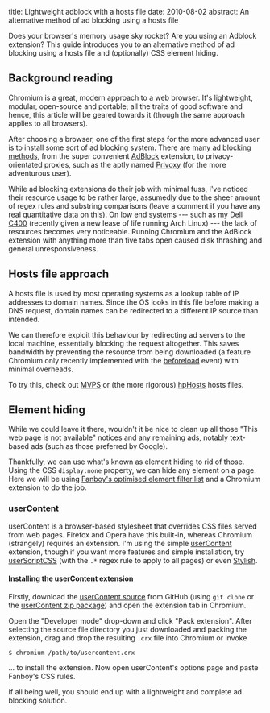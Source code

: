 title: Lightweight adblock with a hosts file
date: 2010-08-02
abstract: An alternative method of ad blocking using a hosts file

Does your browser's memory usage sky rocket? Are you using an Adblock extension?
This guide introduces you to an alternative method of ad blocking using a hosts
file and (optionally) CSS element hiding.

Background reading
------------------

Chromium is a great, modern approach to a web browser. It's lightweight,
modular, open-source and portable; all the traits of good software and hence,
this article will be geared towards it (though the same approach applies to all
browsers).

After choosing a browser, one of the first steps for the more advanced user is
to install some sort of ad blocking system. There are [many ad blocking
methods][maemo], from the super convenient [AdBlock][] extension, to
privacy-orientated proxies, such as the aptly named [Privoxy][] (for the more
adventurous user).

While ad blocking extensions do their job with minimal fuss, I've noticed their
resource usage to be rather large, assumedly due to the sheer amount of regex
rules and substring comparisons (leave a comment if you have any real
quantitative data on this). On low end systems --- such as my [Dell C400][]
(recently given a new lease of life running Arch Linux) --- the lack of resources
becomes very noticeable. Running Chromium and the AdBlock extension with
anything more than five tabs open caused disk thrashing and general
unresponsiveness.

Hosts file approach
-------------------

A hosts file is used by most operating systems as a lookup table of IP addresses
to domain names. Since the OS looks in this file before making a DNS request,
domain names can be redirected to a different IP source than intended.

We can therefore exploit this behaviour by redirecting ad servers to the local
machine, essentially blocking the request altogether. This saves bandwidth by
preventing the resource from being downloaded (a feature Chromium only recently
implemented with the [beforeload][] event) with minimal overheads.

To try this, check out [MVPS][] or (the more rigorous) [hpHosts][] hosts files.

Element hiding
--------------

While we could leave it there, wouldn't it be nice to clean up all those "This
web page is not available" notices and any remaining ads, notably text-based ads
(such as those preferred by Google).

Thankfully, we can use what's known as element hiding to rid of those. Using the
CSS `display:none` property, we can hide any element on a page. Here we will be
using [Fanboy's optimised element filter list][Fanboy] and a Chromium extension
to do the job.

### userContent

userContent is a browser-based stylesheet that overrides CSS files served from
web pages. Firefox and Opera have this built-in, whereas Chromium (strangely)
requires an extension. I'm using the simple [userContent][] extension, though if
you want more features and simple installation, try [userScriptCSS][] (with the
`.*` regex rule to apply to all pages) or even [Stylish][].

#### Installing the userContent extension

Firstly, download the [userContent source][userContent] from GitHub (using `git
clone` or the [userContent zip package][userContent src]) and open the extension
tab in Chromium.

Open the "Developer mode" drop-down and click "Pack extension". After selecting
the source file directory you just downloaded and packing the extension, drag
and drop the resulting `.crx` file into Chromium or invoke

    $ chromium /path/to/usercontent.crx

... to install the extension. Now open userContent's options page and paste
Fanboy's CSS rules.

If all being well, you should end up with a lightweight and complete ad blocking
solution.

  [AdBlock]: https://chrome.google.com/extensions/detail/gighmmpiobklfepjocnamgkkbiglidom?hl=en-gb "AdBlock on the Chrome extension gallery"
  [maemo]: http://wiki.maemo.org/Ad_blocking "Ad blocking article on maemo.org"
  [Privoxy]: http://www.privoxy.org/ "Privoxy homepage"
  [Dell C400]: http://www.zdnet.co.uk/reviews/ultraportables/2002/01/28/dell-latitude-c400-10000055/ "Dell C400 review on ZDNet"
  [Fanboy]: http://www.fanboy.co.nz/adblock/opera/ "Fanboy's Adblock lists"
  [userContent]: http://github.com/decklin/usercontent "The userContent extension on GitHub"
  [userScriptCSS]: https://chrome.google.com/extensions/detail/pdfbjinabdohnegjnbfgdgohlhegamnm?hl=en-gb "userScriptCSS on the Chrome extension gallery"
  [Stylish]: https://chrome.google.com/extensions/detail/fjnbnpbmkenffdnngjfgmeleoegfcffe?hl=en-gb "Stylish on the Chrome extension gallery"
  [userContent src]: http://github.com/decklin/usercontent/archives/master "userContent source in Zip (or Tar) archive format"
  [beforeload]: http://code.google.com/p/chromium/issues/detail?id=35897#c63 "Chromium beforeload event on Chromium issue tracker"
  [MVPS]: http://www.mvps.org/winhelp2002/hosts.htm "MVPS hosts file homepage"
  [hpHosts]: http://hosts-file.net/ "hpHosts homepage"
